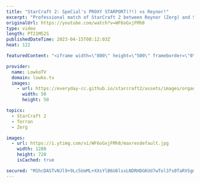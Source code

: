 ```yaml
---
title: "StarCraft 2: SpeCial's PROXY STARPORT(?!) vs Reynor!"
excerpt: "Professional match of StarCraft 2 between Reynor (Zerg) and SpeCial (Terran). Thanks for Gamers Without Borders for sponsoring this video.  https://www.twitch.tv/gwbps_en @Gamers8Esports  https://gamerswithoutborders.com  Support my work: https://patreon.com/lowkotv Lowko Merch: https://lowko.shop  My"
originalUrl: https://youtube.com/watch?v=WF6oGxjFMh8
type: video
length: PT21M52S
publishedDateTime: 2023-04-15T08:12:03Z
heat: 122

featuredContent: "<iframe width=\"800\" height=\"500\" frameborder=\"0\" src=\"https://www.youtube.com/embed/WF6oGxjFMh8\" allow=\"accelerometer; autoplay; encrypted-media; gyroscope; picture-in-picture\" allowfullscreen></iframe>"

provider:
  name: LowkoTV
  domain: lowko.tv
  images:
    - url: https://everyday-cc.github.io/starcraft2/assets/images/organizations/lowko.tv-50x50.jpg
      width: 50
      height: 50

topics:
  - StarCraft 2
  - Terran
  - Zerg

images:
  - url: https://i.ytimg.com/vi/WF6oGxjFMh8/maxresdefault.jpg
    width: 1280
    height: 720
    isCached: true

secured: "M1hcDASTvNJl9+9Lc5UeML+XXsYlB6U6lsxLNDRHDGKUd7wTol3fs0TaRVSgmuqRixuOgZIGTRybw0iqw7H6kNZqpKtsuuQiq2Fv8t7/zOaOgnNRwYfoVvz2s6yso+TRMqprlopwUMOvBx7PIptEUimfhIMEUFXBMy74lPZQA+ZUZJwKD/XBccqCCOPxwcwbEO73RXJpf9lRfYNrvGc7APQRn5Jav7HgaxdLPo7XHmfcT4UG4LrKVEG8H2KAdy5zrSpo3RCOUT7l26NO5z2h5+C8DgfjzJDUehhqClPs/IZ/khKWYEVSpN90v/kvlE6eLDatFCg91ZgmH0FNLMroBdpY5Ceg9wSSwTNnvsWE+bcqHc7vnqAT9qCs3jUqzP0vboAoXsw91lODeTrqK0rd/rMaRj8MSj1DElXmF7oAPS0=;UEtgcYtTKsHsLnVKQuLwCA=="
---
```


